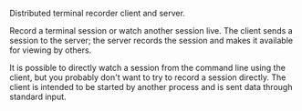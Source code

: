 Distributed terminal recorder client and server.

Record a terminal session or watch another session live. The client sends a
session to the server; the server records the session and makes it available
for viewing by others.

It is possible to directly watch a session from the command line using the
client, but you probably don't want to try to record a session directly.
The client is intended to be started by another process and is sent data
through standard input.
